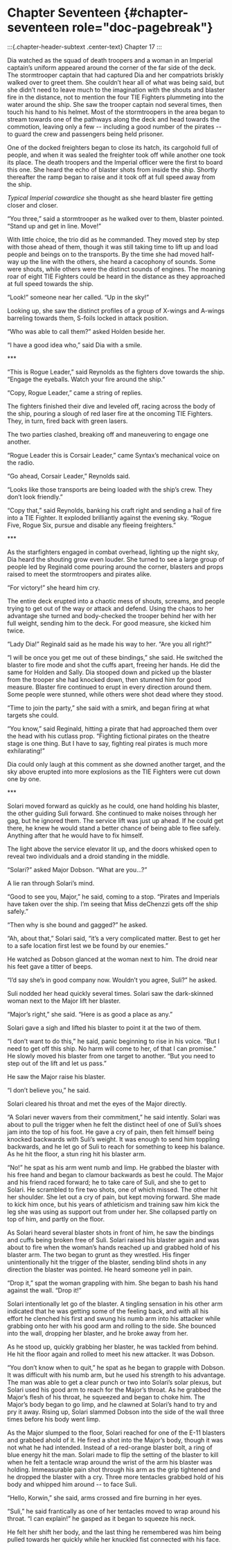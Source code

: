 
# Chapter Seventeen {#chapter-seventeen role="doc-pagebreak"}

:::{.chapter-header-subtext .center-text}
Chapter 17
:::
 	
<p>Dia watched as the squad of death troopers and a woman in an Imperial captain’s uniform appeared around the corner of the far side of the deck.  The stormtrooper captain that had captured Dia and her compatriots briskly walked over to greet them.  She couldn’t hear all of what was being said, but she didn’t need to leave much to the imagination with the shouts and blaster fire in the distance, not to mention the four TIE Fighters plummeting into the water around the ship.  She saw the trooper captain nod several times, then touch his hand to his helmet.  Most of the stormtroopers in the area began to stream towards one of the pathways along the deck and head towards the commotion, leaving only a few -- including a good number of the pirates -- to guard the crew and passengers being held prisoner.
 	
<p>One of the docked freighters began to close its hatch, its cargohold full of people, and when it was sealed the freighter took off while another one took its place.  The death troopers and the Imperial officer were the first to board this one.  She heard the echo of blaster shots from inside the ship.  Shortly thereafter the ramp began to raise and it took off at full speed away from the ship.
	
<p>
    <i>Typical Imperial cowardice</i>
    she thought as she heard blaster fire getting closer and closer.
 	
<p>“You three,” said a stormtrooper as he walked over to them, blaster pointed. “Stand up and get in line.  Move!”
 	
<p>With little choice, the trio did as he commanded. They moved step by step with those ahead of them, though it was still taking time to lift up and load people and beings on to the transports.  By the time she had moved half-way up the line with the others, she heard a cacophony of sounds.  Some were shouts, while others were the distinct sounds of engines. The moaning roar of eight TIE Fighters could be heard in the distance as they approached at full speed towards the ship.
 	
<p>“Look!” someone near her called. “Up in the sky!”
 	
<p>Looking up, she saw the distinct profiles of a group of X-wings and A-wings barreling towards them, S-foils locked in attack position.
 	
<p>“Who was able to call them?” asked Holden beside her.
 	
<p>“I have a good idea who,” said Dia with a smile.



<p>***


 	
<p>“This is Rogue Leader,” said Reynolds as the fighters dove towards the ship. “Engage the eyeballs.  Watch your fire around the ship.”
 	
<p>“Copy, Rogue Leader,” came a string of replies.
 	
<p>The fighters finished their dive and leveled off, racing across the body of the ship, pouring a slough of red laser fire at the oncoming TIE Fighters.  They, in turn, fired back with green lasers.
 	
<p>The two parties clashed, breaking off and maneuvering to engage one another.
 	
<p>“Rogue Leader this is Corsair Leader,” came Syntax’s mechanical voice on the radio.
 	
<p>“Go ahead, Corsair Leader,” Reynolds said.
 	
<p>“Looks like those transports are being loaded with the ship’s crew.  They don’t look friendly.”
 	
<p>“Copy that,” said Reynolds, banking his craft right and sending a hail of fire into a TIE Fighter.  It exploded brilliantly against the evening sky. “Rogue Five, Rogue Six, pursue and disable any fleeing freighters.”


<p>***
 	
<p>As the starfighters engaged in combat overhead, lighting up the night sky, Dia heard the shouting grow even louder.  She turned to see a large group of people led by Reginald come pouring around the corner, blasters and props raised to meet the stormtroopers and pirates alike.
 	
<p>“For victory!” she heard him cry.
 	
<p>The entire deck erupted into a chaotic mess of shouts, screams, and people trying to get out of the way or attack and defend.  Using the chaos to her advantage she turned and body-checked the trooper behind her with her full weight, sending him to the deck.  For good measure, she kicked him twice.
 	
<p>“Lady Dia!” Reginald said as he made his way to her. “Are you all right?”
 	
<p>“I will be once you get me out of these bindings,” she said.  He switched the blaster to fire mode and shot the cuffs apart, freeing her hands.  He did the same for Holden and Sally.  Dia stooped down and picked up the blaster from the trooper she had knocked down, then stunned him for good measure.  Blaster fire continued to erupt in every direction around them.  Some people were stunned, while others were shot dead where they stood.
 	
<p>“Time to join the party,” she said with a smirk, and began firing at what targets she could.
 	
<p>“You know,” said Reginald, hitting a pirate that had approached them over the head with his cutlass prop. “Fighting fictional pirates on the theatre stage is one thing.  But I have to say, fighting real pirates is much more exhilarating!”
 	
<p>Dia could only laugh at this comment as she downed another target, and the sky above erupted into more explosions as the TIE Fighters were cut down one by one.


<p>***


 	
<p>Solari moved forward as quickly as he could, one hand holding his blaster, the other guiding Suli forward.  She continued to make noises through her gag, but he ignored them.  The service lift was just up ahead.  If he could get there, he knew he would stand a better chance of being able to flee safely.  Anything after that he would have to fix himself.
 	
<p>The light above the service elevator lit up, and the doors whisked open to reveal two individuals and a droid standing in the middle.
 	
<p>“Solari?” asked Major Dobson. “What are you…?”
 	
<p>A lie ran through Solari’s mind.
 	
<p>“Good to see you, Major,” he said, coming to a stop. “Pirates and Imperials have taken over the ship. I’m seeing that Miss deChenzzi gets off the ship safely.”
 	
<p>“Then why is she bound and gagged?” he asked.  
 	
<p>“Ah, about that,” Solari said, “it’s a very complicated matter.  Best to get her to a safe location first lest we be found by our enemies.”
 	
<p>He watched as Dobson glanced at the woman next to him.  The droid near his feet gave a titter of beeps.
 	
<p>“I’d say she’s in good company now.  Wouldn’t you agree, Suli?” he asked.
 	
<p>Suli nodded her head quickly several times.  Solari saw the dark-skinned woman next to the Major lift her blaster.
 	
<p>“Major’s right,” she said. “Here is as good a place as any.”
 	
<p>Solari gave a sigh and lifted his blaster to point it at the two of them.
 	
<p>“I don’t want to do this,” he said, panic beginning to rise in his voice. “But I need to get off this ship.  No harm will come to her, of that I can promise.”  He slowly moved his blaster from one target to another.  “But you need to step out of the lift and let us pass.”
 	
<p>He saw the Major raise his blaster. 
 	
<p>“I don’t believe you,” he said.
 	
<p>Solari cleared his throat and met the eyes of the Major directly. 
 	
<p>“A Solari never wavers from their commitment,” he said intently.  Solari was about to pull the trigger when he felt the distinct heel of one of Suli’s shoes jam into the top of his foot.  He gave a cry of pain, then felt himself being knocked backwards with Suli’s weight.  It was enough to send him toppling backwards, and he let go of Suli to reach for something to keep his balance.  As he hit the floor, a stun ring hit his blaster arm.
 	
<p>“No!” he spat as his arm went numb and limp.  He grabbed the blaster with his free hand and began to clamour backwards as best he could.  The Major and his friend raced forward; he to take care of Suli, and she to get to Solari.  He scrambled to fire two shots, one of which missed.  The other hit her shoulder.  She let out a cry of pain, but kept moving forward. She made to kick him once, but his years of athleticism and training saw him kick the leg she was using as support out from under her.  She collapsed partly on top of him, and partly on the floor.
 	
<p>As Solari heard several blaster shots in front of him, he saw the bindings and cuffs being broken free of Suli.  Solari raised his blaster again and was about to fire when the woman’s hands reached up and grabbed hold of his blaster arm.  The two began to grunt as they wrestled.  His finger unintentionally hit the trigger of the blaster, sending blind shots in any direction the blaster was pointed.  He heard someone yell in pain.
 	
<p>“Drop it,” spat the woman grappling with him. She began to bash his hand against the wall. “Drop it!”
 	
<p>Solari intentionally let go of the blaster.  A tingling sensation in his other arm indicated that he was getting some of the feeling back, and with all his effort he clenched his first and swung his numb arm into his attacker while grabbing onto her with his good arm and rolling to the side.  She bounced into the wall, dropping her blaster, and he broke away from her.  
 	
<p>As he stood up, quickly grabbing her blaster, he was tackled from behind. He hit the floor again and rolled to meet his new attacker.  It was Dobson. 
 	
<p>“You don’t know when to quit,” he spat as he began to grapple with Dobson.  It was difficult with his numb arm, but he used his strength to his advantage.  The man was able to get a clear punch or two into Solari’s solar plexus, but Solari used his good arm to reach for the Major’s throat.  As he grabbed the Major’s flesh of his throat, he squeezed and began to choke him. The Major’s body began to go limp, and he clawned at Solari’s hand to try and pry it away.  Rising up, Solari slammed Dobson into the side of the wall three times before his body went limp.  
 	
<p>As the Major slumped to the floor, Solari reached for one of the E-11 blasters and grabbed ahold of it.  He fired a shot into the Major’s body, though it was not what he had intended.  Instead of a red-orange blaster bolt, a ring of blue energy hit the man.  Solari made to flip the setting of the blaster to kill when he felt a tentacle wrap around the wrist of the arm his blaster was holding.  Immeasurable pain shot through his arm as the grip tightened and he dropped the blaster with a cry.  Three more tentacles grabbed hold of his body and whipped him around -- to face Suli.
 	
<p>“Hello, Korwin,” she said, arms crossed and fire burning in her eyes.
 	
<p>“Suli,” he said frantically as one of her tentacles moved to wrap around his throat. “I can explain!” he gasped as it began to squeeze his neck.
  	
<p>He felt her shift her body, and the last thing he remembered was him being pulled towards her quickly while her knuckled fist connected with his face.
